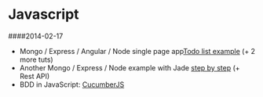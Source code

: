 Javascript
==========

####2014-02-17
* Mongo / Express / Angular / Node single page app[Todo list example][1] (+ 2 more tuts)
* Another Mongo / Express / Node example with Jade [step by step][2] (+ Rest API)
* BDD in JavaScript: [CucumberJS][3]

[1]:http://scotch.io/tutorials/javascript/creating-a-single-page-todo-app-with-node-and-angular
[2]:http://cwbuecheler.com/web/tutorials/2013/node-express-mongo/
[3]:http://custardbelly.com/blog/blog-posts/2014/01/08/bdd-in-js-cucumberjs/index.html
